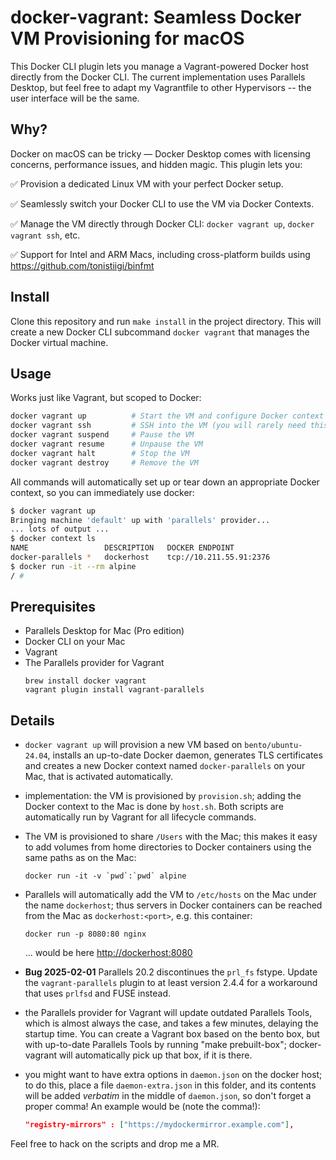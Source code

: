 # docker-vagrant: Seamless Docker VM Provisioning for macOS

This Docker CLI plugin lets you manage a Vagrant-powered Docker host
directly from the Docker CLI. The current implementation uses
Parallels Desktop, but feel free to adapt my Vagrantfile to other
Hypervisors -- the user interface will be the same.

## Why?
Docker on macOS can be tricky — Docker Desktop comes with licensing
concerns, performance issues, and hidden magic. This plugin lets you:

✅ Provision a dedicated Linux VM with your perfect Docker setup.

✅ Seamlessly switch your Docker CLI to use the VM via Docker Contexts.

✅ Manage the VM directly through Docker CLI: `docker vagrant up`,
`docker vagrant ssh`, etc.

✅ Support for Intel and ARM Macs, including cross-platform builds
using https://github.com/tonistiigi/binfmt

## Install
Clone this repository and run `make install` in the project
directory. This will create a new Docker CLI subcommand `docker
vagrant` that manages the Docker virtual machine.


## Usage
Works just like Vagrant, but scoped to Docker:

```bash
docker vagrant up          # Start the VM and configure Docker context
docker vagrant ssh         # SSH into the VM (you will rarely need this)
docker vagrant suspend     # Pause the VM
docker vagrant resume      # Unpause the VM
docker vagrant halt        # Stop the VM
docker vagrant destroy     # Remove the VM
```

All commands will automatically set up or tear down an appropriate
Docker context, so you can immediately use docker:

```bash
$ docker vagrant up
Bringing machine 'default' up with 'parallels' provider...
... lots of output ...
$ docker context ls
NAME                 DESCRIPTION   DOCKER ENDPOINT
docker-parallels *   dockerhost    tcp://10.211.55.91:2376
$ docker run -it --rm alpine
/ # 
```


## Prerequisites

- Parallels Desktop for Mac (Pro edition)
- Docker CLI on your Mac
- Vagrant
- The Parallels provider for Vagrant
  ``` shell
  brew install docker vagrant
  vagrant plugin install vagrant-parallels
  ```

## Details

- `docker vagrant up` will provision a new VM based on
  `bento/ubuntu-24.04`, installs an up-to-date Docker daemon,
  generates TLS certificates and creates a new Docker context named
  `docker-parallels` on your Mac, that is activated automatically.

- implementation: the VM is provisioned by `provision.sh`; adding the
  Docker context to the Mac is done by `host.sh`. Both scripts are
  automatically run by Vagrant for all lifecycle commands.

- The VM is provisioned to share `/Users` with the Mac; this makes
  it easy to add volumes from home directories to Docker containers
  using the same paths as on the Mac:
  ``` shell
  docker run -it -v `pwd`:`pwd` alpine
  ```

- Parallels will automatically add the VM to `/etc/hosts` on the Mac
  under the name `dockerhost`; thus servers in Docker containers can
  be reached from the Mac as `dockerhost:<port>`, e.g. this container:
  ``` shell
  docker run -p 8080:80 nginx
  ```
  ... would be here <http://dockerhost:8080>

- **Bug 2025-02-01** Parallels 20.2 discontinues the `prl_fs`
  fstype. Update the `vagrant-parallels` plugin to at least version
  2.4.4 for a workaround that uses `prlfsd` and FUSE instead.
  
- the Parallels provider for Vagrant will update outdated Parallels
  Tools, which is almost always the case, and takes a few minutes,
  delaying the startup time. You can create a Vagrant box based on the
  bento box, but with up-to-date Parallels Tools by running "make
  prebuilt-box"; docker-vagrant will automatically pick up that box,
  if it is there.
  
- you might want to have extra options in `daemon.json` on the docker
  host; to do this, place a file `daemon-extra.json` in this folder,
  and its contents will be added *verbatim* in the middle of
  `daemon.json`, so don't forget a proper comma! An example would be
  (note the comma!):
  
  ``` json
  "registry-mirrors" : ["https://mydockermirror.example.com"],
  ```

Feel free to hack on the scripts and drop me a MR.
